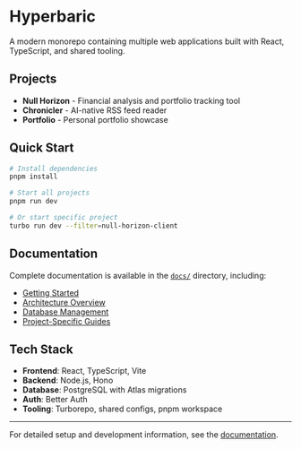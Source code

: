 # Hyperbaric

A modern monorepo containing multiple web applications built with React, TypeScript, and shared tooling.

## Projects

- **Null Horizon** - Financial analysis and portfolio tracking tool
- **Chronicler** - AI-native RSS feed reader  
- **Portfolio** - Personal portfolio showcase

## Quick Start

```bash
# Install dependencies
pnpm install

# Start all projects
pnpm run dev

# Or start specific project
turbo run dev --filter=null-horizon-client
```

## Documentation

Complete documentation is available in the [`docs/`](./docs/) directory, including:

- [Getting Started](./docs/general/getting-started.md)
- [Architecture Overview](./docs/general/architecture.md)
- [Database Management](./docs/general/database-management.md)
- [Project-Specific Guides](./docs/projects/)

## Tech Stack

- **Frontend**: React, TypeScript, Vite
- **Backend**: Node.js, Hono
- **Database**: PostgreSQL with Atlas migrations
- **Auth**: Better Auth
- **Tooling**: Turborepo, shared configs, pnpm workspace

---

For detailed setup and development information, see the [documentation](./docs/).